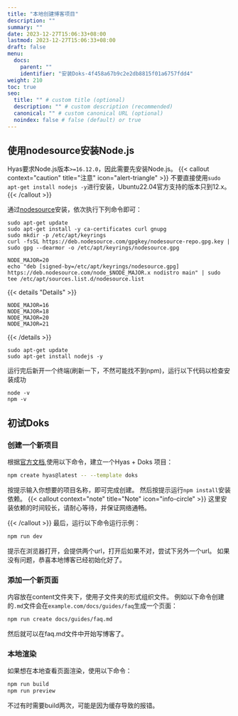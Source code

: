 ```yaml
---
title: "本地创建博客项目"
description: ""
summary: ""
date: 2023-12-27T15:06:33+08:00
lastmod: 2023-12-27T15:06:33+08:00
draft: false
menu:
  docs:
    parent: ""
    identifier: "安装Doks-4f458a67b9c2e2db8815f01a6757fdd4"
weight: 210
toc: true
seo:
  title: "" # custom title (optional)
  description: "" # custom description (recommended)
  canonical: "" # custom canonical URL (optional)
  noindex: false # false (default) or true
---
```


## 使用nodesource安装Node.js
Hyas要求Node.js版本`>=16.12.0`，因此需要先安装Node.js。
{{< callout context="caution" title="注意" icon="alert-triangle" >}}
不要直接使用`sudo apt-get install nodejs -y`进行安装，Ubuntu22.04官方支持的版本只到12.x。
{{< /callout >}}

通过[nodesource](https://github.com/nodesource/distributions)安装，依次执行下列命令即可：

```bash{title="Download and import the Nodesource GPG key"}
sudo apt-get update
sudo apt-get install -y ca-certificates curl gnupg
sudo mkdir -p /etc/apt/keyrings
curl -fsSL https://deb.nodesource.com/gpgkey/nodesource-repo.gpg.key | sudo gpg --dearmor -o /etc/apt/keyrings/nodesource.gpg
```

```bash{title="Create deb repository"}
NODE_MAJOR=20
echo "deb [signed-by=/etc/apt/keyrings/nodesource.gpg] https://deb.nodesource.com/node_$NODE_MAJOR.x nodistro main" | sudo tee /etc/apt/sources.list.d/nodesource.list
```

{{< details "Details" >}}

```bash{title="改变NODE_MAJOR以指定版本"}
NODE_MAJOR=16
NODE_MAJOR=18
NODE_MAJOR=20
NODE_MAJOR=21

```

{{< /details >}}

```bash{title="Run Update and Install"}
sudo apt-get update
sudo apt-get install nodejs -y
```

运行完后新开一个终端(刷新一下，不然可能找不到npm)，运行以下代码以检查安装成功

```bash{title="输出版本号即成功"}
node -v
npm -v
```

## 初试Doks
### 创建一个新项目
根据[官方文档](https://getdoks.org/docs/start-here/getting-started/),使用以下命令，建立一个Hyas + Doks 项目：

```bash
npm create hyas@latest -- --template doks
```

按提示输入你想要的项目名称，即可完成创建。
然后按提示运行`npm install`安装依赖。
{{< callout context="note" title="Note" icon="info-circle" >}}
这里安装依赖的时间较长，请耐心等待，并保证网络通畅。

{{< /callout >}}
最后，运行以下命令运行示例：

```bash
npm run dev
```

提示在浏览器打开，会提供两个url，打开后如果不对，尝试下另外一个url。
如果没有问题，恭喜本地博客已经初始化好了。

### 添加一个新页面
内容放在content文件夹下，使用子文件夹的形式组织文件。
例如以下命令创建的`.md`文件会在`example.com/docs/guides/faq`生成一个页面：

```bash
npm run create docs/guides/faq.md
```

然后就可以在faq.md文件中开始写博客了。

### 本地渲染
如果想在本地查看页面渲染，使用以下命令：

```bash
npm run build
npm run preview
```

不过有时需要build两次，可能是因为缓存导致的报错。

